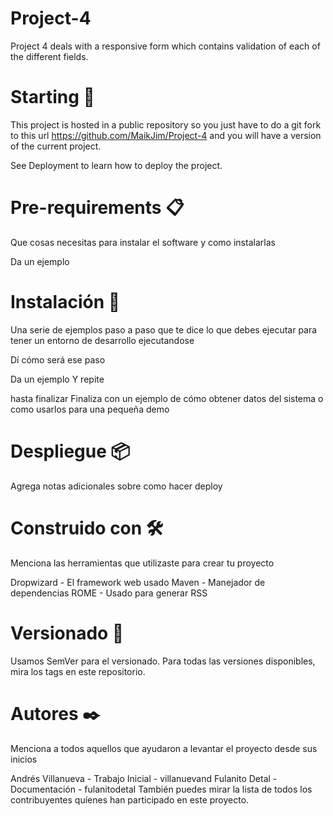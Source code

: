 # Project-4
Project 4 deals with a responsive form which contains validation of each of the different fields.

# Starting 🚀
This project is hosted in a public repository so you just have to do a git fork to this url https://github.com/MaikJim/Project-4 and you will have a version of the current project.

See Deployment to learn how to deploy the project.

# Pre-requirements 📋
Que cosas necesitas para instalar el software y como instalarlas

Da un ejemplo

# Instalación 🔧
Una serie de ejemplos paso a paso que te dice lo que debes ejecutar para tener un entorno de desarrollo ejecutandose

Dí cómo será ese paso

Da un ejemplo
Y repite

hasta finalizar
Finaliza con un ejemplo de cómo obtener datos del sistema o como usarlos para una pequeña demo

# Despliegue 📦
Agrega notas adicionales sobre como hacer deploy

# Construido con 🛠️
Menciona las herramientas que utilizaste para crear tu proyecto

Dropwizard - El framework web usado
Maven - Manejador de dependencias
ROME - Usado para generar RSS

# Versionado 📌
Usamos SemVer para el versionado. Para todas las versiones disponibles, mira los tags en este repositorio.

# Autores ✒️
Menciona a todos aquellos que ayudaron a levantar el proyecto desde sus inicios

Andrés Villanueva - Trabajo Inicial - villanuevand
Fulanito Detal - Documentación - fulanitodetal
También puedes mirar la lista de todos los contribuyentes quíenes han participado en este proyecto.
